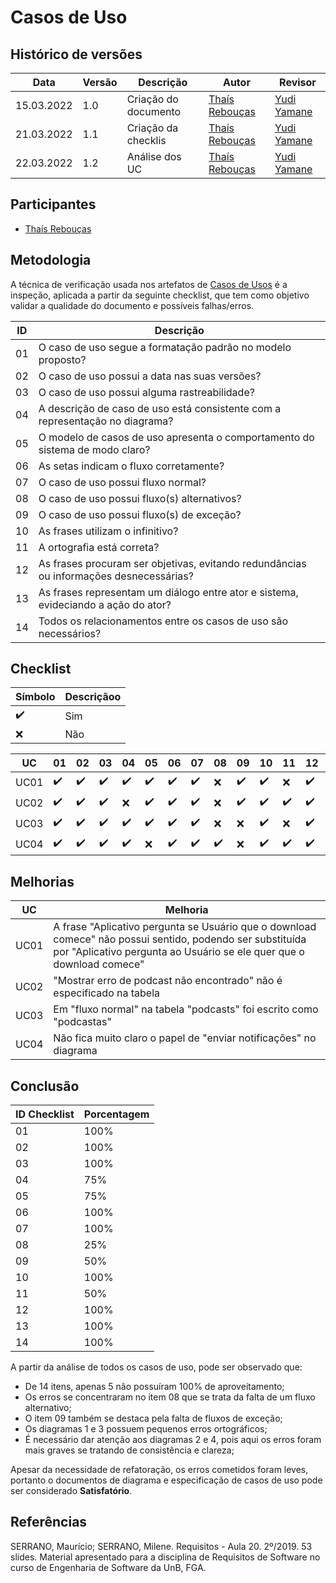 # Casos de Uso

## Histórico de versões
| Data       | Versão | Descrição            | Autor                                         | Revisor                                     |
| ---------- | ------ | -------------------- | --------------------------------------------- | ------------------------------------------- |
| 15.03.2022 | 1.0    | Criação do documento | [Thaís Rebouças](https://github.com/Thais-ra) | [Yudi Yamane](https://github.com/yudi-azvd) |
| 21.03.2022 | 1.1    | Criação da checklis  | [Thaís Rebouças](https://github.com/Thais-ra) | [Yudi Yamane](https://github.com/yudi-azvd) |
| 22.03.2022 | 1.2    | Análise dos UC       | [Thaís Rebouças](https://github.com/Thais-ra) | [Yudi Yamane](https://github.com/yudi-azvd) |

## Participantes

- [Thaís Rebouças](https://github.com/Thais-ra)

## Metodologia

A técnica de verificação usada nos artefatos de [Casos de Usos](https://requisitos-de-software.github.io/2021.2-AntennaPod/modelagem/casosDeUso/) é a inspeção, aplicada a partir da seguinte checklist, que tem como objetivo validar a qualidade do documento e possíveis falhas/erros.

| ID  | Descrição                                                                              |
| --- | -------------------------------------------------------------------------------------- |
| 01  | O caso de uso segue a formatação padrão no modelo proposto?                            |
| 02  | O caso de uso possui a data nas suas versões?                                          |
| 03  | O caso de uso possui alguma rastreabilidade?                                           |
| 04  | A descrição de caso de uso está consistente com a representação no diagrama?           |
| 05  | O modelo de casos de uso apresenta o comportamento do sistema de modo claro?           |
| 06  | As setas indicam o fluxo corretamente?                                                 |
| 07  | O caso de uso possui fluxo normal?                                                     |
| 08  | O caso de uso possui fluxo(s) alternativos?                                            |
| 09  | O caso de uso possui fluxo(s) de exceção?                                              |
| 10  | As frases utilizam o infinitivo?                                                       |
| 11  | A ortografia está correta?                                                             |
| 12  | As frases procuram ser objetivas, evitando redundâncias ou informações desnecessárias? |
| 13  | As frases representam um diálogo entre ator e sistema, evideciando a ação do ator?     |
| 14  | Todos os relacionamentos entre os casos de uso são necessários?                        |


## Checklist

| Símbolo            | Descriçãoo |
| ------------------ | ---------- |
| :heavy_check_mark: | Sim        |
| :x:                | Não        |


| UC   | 01                 | 02                 | 03                 | 04                 | 05                 | 06                 | 07                 | 08                 | 09                 | 10                 | 11                 | 12                 | 13                 | 14                 |
| ---- | ------------------ | ------------------ | ------------------ | ------------------ | ------------------ | ------------------ | ------------------ | ------------------ | ------------------ | ------------------ | ------------------ | ------------------ | ------------------ | ------------------ |
| UC01 | :heavy_check_mark: | :heavy_check_mark: | :heavy_check_mark: | :heavy_check_mark: | :heavy_check_mark: | :heavy_check_mark: | :heavy_check_mark: | :x:                | :heavy_check_mark: | :heavy_check_mark: | :x:                | :heavy_check_mark: | :heavy_check_mark: | :heavy_check_mark: |
| UC02 | :heavy_check_mark: | :heavy_check_mark: | :heavy_check_mark: | :x:                | :heavy_check_mark: | :heavy_check_mark: | :heavy_check_mark: | :x:                | :heavy_check_mark: | :heavy_check_mark: | :heavy_check_mark: | :heavy_check_mark: | :heavy_check_mark: | :heavy_check_mark: |
| UC03 | :heavy_check_mark: | :heavy_check_mark: | :heavy_check_mark: | :heavy_check_mark: | :heavy_check_mark: | :heavy_check_mark: | :heavy_check_mark: | :x:                | :x:                | :heavy_check_mark: | :x:                | :heavy_check_mark: | :heavy_check_mark: | :heavy_check_mark: |
| UC04 | :heavy_check_mark: | :heavy_check_mark: | :heavy_check_mark: | :heavy_check_mark: | :x:                | :heavy_check_mark: | :heavy_check_mark: | :heavy_check_mark: | :x:                | :heavy_check_mark: | :heavy_check_mark: | :heavy_check_mark: | :heavy_check_mark: | :heavy_check_mark: |


## Melhorias

| UC   | Melhoria                                                                                                                                                                          |
| ---- | --------------------------------------------------------------------------------------------------------------------------------------------------------------------------------- |
| UC01 | A frase "Aplicativo pergunta se Usuário que o download comece" não possui sentido, podendo ser substituída por "Aplicativo pergunta ao Usuário se ele quer que o download comece" |
| UC02 | "Mostrar erro de podcast não encontrado" não é especificado na tabela                                                                                                             |
| UC03 | Em "fluxo normal" na tabela "podcasts" foi escrito como "podcastas"                                                                                                               |
| UC04 | Não fica muito claro o papel de "enviar notificações" no diagrama                                                                                                                 |


## Conclusão

| ID Checklist | Porcentagem |
| ------------ | ----------- |
| 01           | 100%        |
| 02           | 100%        |
| 03           | 100%        |
| 04           | 75%         |
| 05           | 75%         |
| 06           | 100%        |
| 07           | 100%        |
| 08           | 25%         |
| 09           | 50%         |
| 10           | 100%        |
| 11           | 50%         |
| 12           | 100%        |
| 13           | 100%        |
| 14           | 100%        |


A partir da análise de todos os casos de uso, pode ser observado que: 

- De 14 itens, apenas 5 não possuíram 100% de aproveitamento;
- Os erros se concentraram no item 08 que se trata da falta de um fluxo alternativo;
- O item 09 também se destaca pela falta de fluxos de exceção;
- Os diagramas 1 e 3 possuem pequenos erros ortográficos;
- É necessário dar atenção aos diagramas 2 e 4, pois aqui os erros foram mais graves se tratando de consistência e clareza;

Apesar da necessidade de refatoração, os erros cometidos foram leves, portanto o documentos de diagrama e especificação de casos de uso pode ser considerado **Satisfatório**.


## Referências

SERRANO, Maurício; SERRANO, Milene. Requisitos - Aula 20. 2º/2019. 53 slides. Material apresentado para a disciplina de Requisitos de Software no curso de Engenharia de Software da UnB, FGA.

